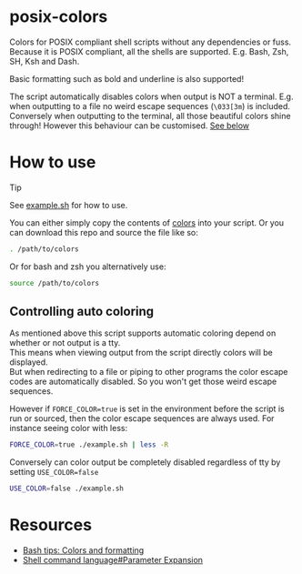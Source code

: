 # posix-colors
Colors for POSIX compliant shell scripts without any dependencies or fuss. 
Because it is POSIX compliant, all the shells are supported. E.g. Bash, Zsh, SH, Ksh and Dash.

Basic formatting such as bold and underline is also supported!


The script automatically disables colors when output is NOT a terminal. 
E.g. when outputting to a file no weird escape sequences (`\033[3m`) is included. 
Conversely when outputting to the terminal, all those beautiful colors shine through! 
However this behaviour can be customised. [See below](#controlling-auto-coloring)


# How to use
> [!TIP]
> See [example.sh](example.sh) for how to use. 

You can either simply copy the contents of [colors](colors#L9-L57) into your script.
Or you can download this repo and source the file like so:
```sh
. /path/to/colors
```

Or for bash and zsh you alternatively use:
```bash
source /path/to/colors
```


## Controlling auto coloring

As mentioned above this script supports automatic coloring depend on whether or not output is a tty.  
This means when viewing output from the script directly colors will be displayed.  
But when redirecting to a file or piping to other programs the color escape codes are automatically disabled.
So you won't get those weird escape sequences. 

However if `FORCE_COLOR=true` is set in the environment before the script is run or sourced, 
then the color escape sequences are always used.
For instance seeing color with less:
```sh
FORCE_COLOR=true ./example.sh | less -R
```

Conversely can color output be completely disabled regardless of tty by setting `USE_COLOR=false`

```sh
USE_COLOR=false ./example.sh
```


# Resources
- [Bash tips: Colors and formatting](https://misc.flogisoft.com/bash/tip_colors_and_formatting)
- [Shell command language#Parameter Expansion](https://pubs.opengroup.org/onlinepubs/009695399/utilities/xcu_chap02.html#tag_02_06_02)
